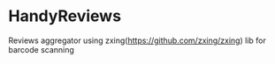 # HandyReviews
 Reviews aggregator using zxing(https://github.com/zxing/zxing) lib for barcode scanning
